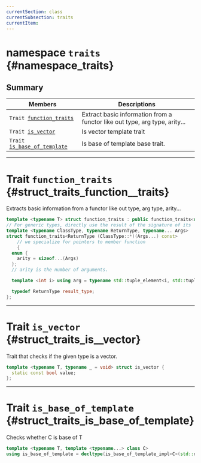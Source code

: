 ```yaml
---
currentSection: class
currentSubsection: traits
currentItem:
---
```


# namespace `traits` {#namespace_traits}

## Summary

 Members                        | Descriptions                                
--------------------------------|---------------------------------------------
`Trait `[``function_traits``](#struct_traits_function__traits)    | Extract basic information from a functor like out type, arg type, arity...
`Trait `[``is_vector``](#struct_traits_is__vector)    | Is vector template trait
`Trait `[``is_base_of_template``](#struct_traits_is_base_of_template)    | Is base of template base trait.

---

# Trait `function_traits` {#struct_traits_function__traits}
Extracts basic information from a functor like out type, arg type, arity...

```cpp
template <typename T> struct function_traits : public function_traits<decltype(&T::operator())> {};
// For generic types, directly use the result of the signature of its 'operator()'
template <typename ClassType, typename ReturnType, typename... Args>
struct function_traits<ReturnType (ClassType::*)(Args...) const>
    // we specialize for pointers to member function
    {
  enum {
    arity = sizeof...(Args)
  };
  // arity is the number of arguments.

  template <int i> using arg = typename std::tuple_element<i, std::tuple<Args...>>::type;

  typedef ReturnType result_type;
};
```

---

# Trait `is_vector` {#struct_traits_is__vector}
Trait that checks if the given type is a vector.

```cpp
template <typename T, typename _ = void> struct is_vector {
  static const bool value;
};
```

---
# Trait `is_base_of_template` {#struct_traits_is_base_of_template}

Checks whether C is base of T

```cpp
template <typename T, template <typename...> class C>
using is_base_of_template = decltype(is_base_of_template_impl<C>(std::declval<T*>()))
```
